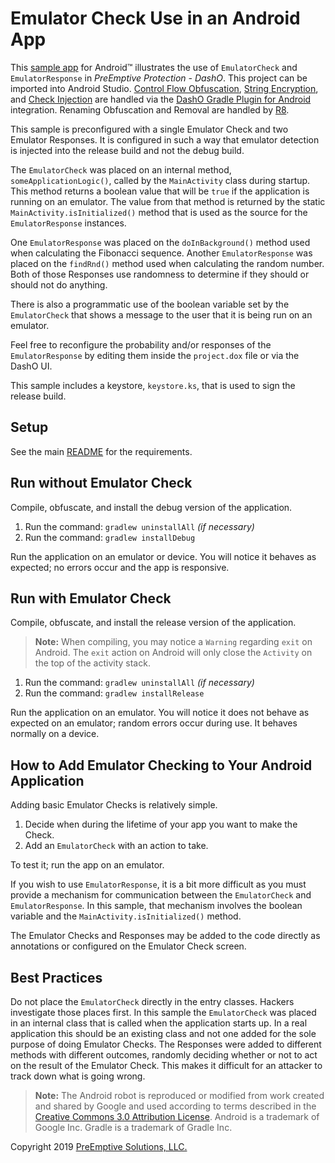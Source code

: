 # Emulator Check Use in an Android App

This [sample app](../README.md#sample_desc) for Android&trade; illustrates the use of `EmulatorCheck` and `EmulatorResponse` in _PreEmptive Protection - DashO_.
This project can be imported into Android Studio.
[Control Flow Obfuscation](https://www.preemptive.com/dasho/pro/userguide/en/understanding_obfuscation_control.html), [String Encryption](https://www.preemptive.com/dasho/pro/userguide/en/understanding_obfuscation_string_encryption.html), and [Check Injection](https://www.preemptive.com/dasho/pro/userguide/en/understanding_checks_overview.html) are handled via the [DashO Gradle Plugin for Android](https://www.preemptive.com/dasho/pro/userguide/en/ref_dagp_index.html) integration.
Renaming Obfuscation and Removal are handled by [R8](https://r8-docs.preemptive.com/).

This sample is preconfigured with a single Emulator Check and two Emulator Responses.
It is configured in such a way that emulator detection is injected into the release build and not the debug build.

The `EmulatorCheck` was placed on an internal method, `someApplicationLogic()`, called by the `MainActivity` class during startup.
This method returns a boolean value that will be `true` if the application is running on an emulator.
The value from that method is returned by the static `MainActivity.isInitialized()` method that is used as the source for the `EmulatorResponse` instances.

One `EmulatorResponse` was placed on the `doInBackground()` method used when calculating the Fibonacci sequence.
Another `EmulatorResponse` was placed on the `findRnd()` method used when calculating the random number.
Both of those Responses use randomness to determine if they should or should not do anything.

There is also a programmatic use of the boolean variable set by the `EmulatorCheck` that shows a message to the user that it is being run on an emulator.

Feel free to reconfigure the probability and/or responses of the `EmulatorResponse` by editing them inside the `project.dox` file or via the DashO UI.

This sample includes a keystore, `keystore.ks`, that is used to sign the release build.

## Setup

See the main [README](../README.md) for the requirements.

## Run without Emulator Check

Compile, obfuscate, and install the debug version of the application.

1.  Run the command: `gradlew uninstallAll` _(if necessary)_
2.  Run the command: `gradlew installDebug`

Run the application on an emulator or device.
You will notice it behaves as expected; no errors occur and the app is responsive.

## Run with Emulator Check

Compile, obfuscate, and install the release version of the application.

>**Note:** When compiling, you may notice a `Warning` regarding `exit` on Android. The `exit` action on Android will only close the `Activity` on the top of the activity stack.

1.  Run the command: `gradlew uninstallAll` _(if necessary)_
2.  Run the command: `gradlew installRelease`

Run the application on an emulator.
You will notice it does not behave as expected on an emulator; random errors occur during use.
It behaves normally on a device.

## How to Add Emulator Checking to Your Android Application

Adding basic Emulator Checks is relatively simple.

1.  Decide when during the lifetime of your app you want to make the Check.
2.  Add an `EmulatorCheck` with an action to take.

To test it; run the app on an emulator.

If you wish to use `EmulatorResponse`, it is a bit more difficult as you must provide a mechanism for communication between the `EmulatorCheck` and `EmulatorResponse`.
In this sample, that mechanism involves the boolean variable and the `MainActivity.isInitialized()` method.

The Emulator Checks and Responses may be added to the code directly as annotations or configured on the Emulator Check screen.

## Best Practices

Do not place the `EmulatorCheck` directly in the entry classes.
Hackers investigate those places first.
In this sample the `EmulatorCheck` was placed in an internal class that is called when the application starts up.
In a real application this should be an existing class and not one added for the sole purpose of doing Emulator Checks.
The Responses were added to different methods with different outcomes, randomly deciding whether or not to act on the result of the Emulator Check.
This makes it difficult for an attacker to track down what is going wrong.

>**Note:** The Android robot is reproduced or modified from work created and shared by Google and used according to terms described in the [Creative Commons 3.0 Attribution License](http://creativecommons.org/licenses/by/3.0/).
Android is a trademark of Google Inc.
Gradle is a trademark of Gradle Inc.

Copyright 2019 [PreEmptive Solutions, LLC.](https://www.preemptive.com)
